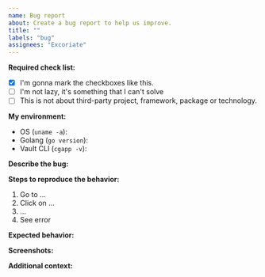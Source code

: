 ```yaml
---
name: Bug report
about: Create a bug report to help us improve.
title: ""
labels: "bug"
assignees: "Excoriate"
---
```


**Required check list:**

- [x] I'm gonna mark the checkboxes like this.
- [ ] I'm not lazy, it's something that I can't solve
- [ ] This is not about third-party project, framework, package or technology.

**My environment:**

- OS (`uname -a`):
- Golang (`go version`):
- Vault CLI (`cgapp -v`):

**Describe the bug:**

<!-- A clear and concise description of what the bug is. -->

**Steps to reproduce the behavior:**

1. Go to ...
2. Click on ...
3. ...
4. See error

**Expected behavior:**

<!-- A clear and concise description of what you expected to happen. -->

**Screenshots:**

<!-- If applicable, add screenshots to help explain your problem. -->

**Additional context:**

<!-- Add any other context about the problem here. -->
